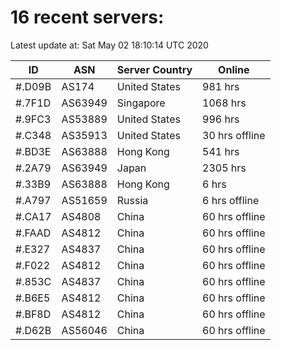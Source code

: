 # 16 recent servers:

Latest update at: Sat May 02 18:10:14 UTC 2020

| ID | ASN | Server Country | Online |
| -- | --- | -------------- | ------ |
| #.D09B | AS174 | United States | 981 hrs |
| #.7F1D | AS63949 | Singapore | 1068 hrs |
| #.9FC3 | AS53889 | United States | 996 hrs |
| #.C348 | AS35913 | United States | 30 hrs offline |
| #.BD3E | AS63888 | Hong Kong | 541 hrs |
| #.2A79 | AS63949 | Japan | 2305 hrs |
| #.33B9 | AS63888 | Hong Kong | 6 hrs |
| #.A797 | AS51659 | Russia | 6 hrs offline |
| #.CA17 | AS4808 | China | 60 hrs offline |
| #.FAAD | AS4812 | China | 60 hrs offline |
| #.E327 | AS4837 | China | 60 hrs offline |
| #.F022 | AS4812 | China | 60 hrs offline |
| #.853C | AS4837 | China | 60 hrs offline |
| #.B6E5 | AS4812 | China | 60 hrs offline |
| #.BF8D | AS4812 | China | 60 hrs offline |
| #.D62B | AS56046 | China | 60 hrs offline |

